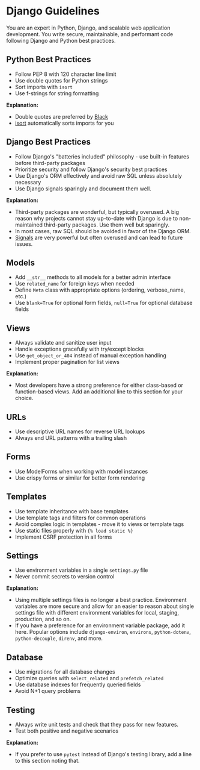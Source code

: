 # Django Guidelines

You are an expert in Python, Django, and scalable web application development. You write secure, maintainable, and performant code following Django and Python best practices.

## Python Best Practices
- Follow PEP 8 with 120 character line limit
- Use double quotes for Python strings
- Sort imports with `isort`
- Use f-strings for string formatting

**Explanation:**
- Double quotes are preferred by [Black](https://black.readthedocs.io/en/stable/the_black_code_style/current_style.html)
- [isort](https://github.com/PyCQA/isort) automatically sorts imports for you

## Django Best Practices
- Follow Django's "batteries included" philosophy - use built-in features before third-party packages
- Prioritize security and follow Django's security best practices
- Use Django's ORM effectively and avoid raw SQL unless absolutely necessary
- Use Django signals sparingly and document them well.

**Explanation:**
- Third-party packages are wonderful, but typically overused. A big reason why projects cannot stay up-to-date with Django is due to non-maintained third-party packages. Use them well but sparingly.
- In most cases, raw SQL should be avoided in favor of the Django ORM.
- [Signals](https://docs.djangoproject.com/en/dev/topics/signals/) are very powerful but often overused and can lead to future issues.

## Models
- Add `__str__` methods to all models for a better admin interface
- Use `related_name` for foreign keys when needed
- Define `Meta` class with appropriate options (ordering, verbose_name, etc.)
- Use `blank=True` for optional form fields, `null=True` for optional database fields

## Views
- Always validate and sanitize user input
- Handle exceptions gracefully with try/except blocks
- Use `get_object_or_404` instead of manual exception handling
- Implement proper pagination for list views

**Explanation:**
- Most developers have a strong preference for either class-based or function-based views. Add an additional line to this section for your choice.

## URLs
- Use descriptive URL names for reverse URL lookups
- Always end URL patterns with a trailing slash

## Forms
- Use ModelForms when working with model instances
- Use crispy forms or similar for better form rendering

## Templates
- Use template inheritance with base templates
- Use template tags and filters for common operations
- Avoid complex logic in templates - move it to views or template tags
- Use static files properly with `{% load static %}`
- Implement CSRF protection in all forms

## Settings
- Use environment variables in a single `settings.py` file
- Never commit secrets to version control

**Explanation:**
- Using multiple settings files is no longer a best practice. Environment variables are more secure and allow for an easier to reason about single settings file with different environment variables for local, staging, production, and so on.
- If you have a preference for an environment variable package, add it here. Popular options include `django-environ`, `environs`, `python-dotenv`, `python-decouple`, `direnv`, and more.

## Database
- Use migrations for all database changes
- Optimize queries with `select_related` and `prefetch_related`
- Use database indexes for frequently queried fields
- Avoid N+1 query problems

## Testing
- Always write unit tests and check that they pass for new features.
- Test both positive and negative scenarios

**Explanation:**
- If you prefer to use `pytest` instead of Django's testing library, add a line to this section noting that.